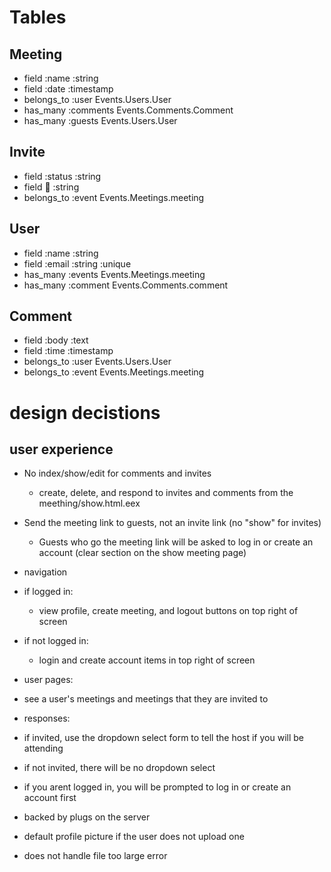 # Tables #
## Meeting
 - field :name :string
 - field :date :timestamp
 - belongs_to :user Events.Users.User
 - has_many :comments Events.Comments.Comment
 - has_many :guests Events.Users.User

## Invite
 - field :status :string
 - field :email: :string
 - belongs_to :event Events.Meetings.meeting

## User
 - field :name :string
 - field :email :string :unique
 - has_many :events Events.Meetings.meeting
 - has_many :comment Events.Comments.comment

## Comment
 - field :body :text
 - field :time :timestamp
 - belongs_to :user Events.Users.User
 - belongs_to :event Events.Meetings.meeting

# design decistions #

## user experience
 - No index/show/edit for comments and invites
    - create, delete, and respond to invites and comments from the meething/show.html.eex
  
 - Send the meeting link to guests, not an invite link (no "show" for invites)
    - Guests who go the meeting link will be asked to log in or create an account (clear section on the show meeting page)
  
 - navigation
  - if logged in:
    - view profile, create meeting, and logout buttons on top right of screen
  - if not logged in:
    - login and create account items in top right of screen
  
 - user pages:
  - see a user's meetings and meetings that they are invited to

 - responses:
  - if invited, use the dropdown select form to tell the host if you will be attending
  - if not invited, there will be no dropdown select
  - if you arent logged in, you will be prompted to log in or create an account first
  - backed by plugs on the server

 - default profile picture if the user does not upload one

 - does not handle file too large error


